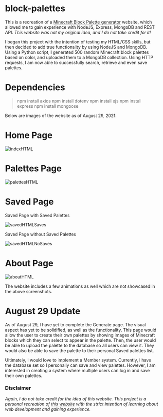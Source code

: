 # block-palettes
This is a recreation of a [Minecraft Block Palette generator](https://www.blockpalettes.com/) website, which allowed me to gain experience with NodeJS, Express, MongoDB and REST API. *This website was not my original idea, and I do not take credit for it!*

I began this project with the intention of testing my HTML/CSS skills, but then decided to add true functionality by using NodeJS and MongoDB. Using a Python script, I generated 500 random Minecraft block palettes based on color, and uploaded them to a MongoDB collection. Using HTTP requests, I am now able to successfully search, retrieve and even save palettes.

# Dependencies
> npm install axios
> npm install dotenv
> npm install ejs
> npm install express
> npm install mongoose


Below are images of the website as of August 29, 2021.

# Home Page
![indexHTML](https://user-images.githubusercontent.com/73635827/131243693-81399417-4632-4ffb-9a5f-9da806e0cb7e.png)

# Palettes Page
![palettesHTML](https://user-images.githubusercontent.com/73635827/131243701-6361b58c-df08-4d7c-95a6-d5f9e28e0b19.png)

# Saved Page
Saved Page with Saved Palettes

![savedHTMLSaves](https://user-images.githubusercontent.com/73635827/131243708-8754302d-c231-4a05-820f-a07100017f18.png)

Saved Page without Saved Palettes

![savedHTMLNoSaves](https://user-images.githubusercontent.com/73635827/131243711-1f9c633e-dd5f-440f-a214-c0a31d03868a.png)

# About Page
![aboutHTML](https://user-images.githubusercontent.com/73635827/131243716-03e79352-ca74-4194-bdf4-37429f1bbb4b.png)

The website includes a few animations as well which are not showcased in the above screenshots.

# August 29 Update
As of August 29, I have yet to complete the Generate page. The visual aspect has yet to be solidified, as well as the functionality. This page would allow the user to create their own palettes by showing images of Minecraft blocks which they can select to appear in the palette. Then, the user would be able to upload the palette to the database so all users can view it. They would also be able to save the palette to their personal Saved palettes list.

Ultimately, I would love to implement a Member system. Currently, I have the database set so I personally can save and view palettes. However, I am interested in creating a system where multiple users can log in and save their own palettes.

### Disclaimer
*Again, I do not take credit for the idea of this website. This project is a personal recreation of [this website](https://www.blockpalettes.com/) with the strict intention of learning about web development and gaining experience.*
